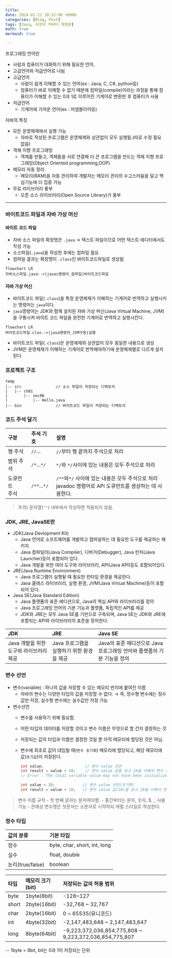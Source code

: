 ```yaml
---
title: 
date: 2024-01-21 10:32:00 +0900
categories: [Blog, Post]
tags: [Java, 이것이 자바다 개정판]
math: true
mermaid: true

---
```


프로그래밍 언어란

* 사람과 컴퓨터가 대화하기 위해 필요한 언어.
* 고급언어와 저급언어로 나뉨
* 고급언어 
	* 사람이 쉽게 이해할 수 있는 언어(ex : Java, C, C#, python등)
	*  컴퓨터가 바로 이해할 수 없기 때문에 컴파일(compile)이라는 과정을 통해 컴퓨터가 이해할 수 있는 0과 1로 이루어진 기계어로 변환한 후 컴퓨터가 사용
* 저급언어
	* 기계어에 가까운 언어(ex : 어셈블리어등)


자바의 특징

* 모든 운영체제에서 실행 가능
	* 자바로 작성된 프로그램은 운영체제와 상관없이 모두 실행됨.(따로 수정 필요 없음)
* 객체 지향 프로그래밍
	* 객체를 만들고, 객체들을 서로 연결해 더 큰 프로그램을 만드는 객체 지향 프로그래밍(Object Oriented programming,OOP)
* 메모리 자동 정리
	* 메모리(RAM)을 자동 관리하여 개발자는 메모리 관리의 수고스러움을 덜고 핵심기능에 더 집중 가능
* 무료 라이브러리 풍부
	* 오픈 소스 라이브러리(Open Source Library)가 풍부

---

### 바이트코드 파일과 자바 가상 머신
#### 바이트 코드 파일
* 자바 소스 파일의 확장명은 `.java` → 텍스트 파일이므로 어떤 텍스트 에디터에서도 작성 가능
* 소스파일(`.java`)을 작성한 후에는 컴파일 필요
* 컴파일 결과는 확장명이 `.class`인 바이트코드파일로 생성됨
```mermaid
flowchart LR 
자바소스파일.java-->|javac명령어_컴파일|바이트코드파일
```

#### 자바 가상 머신
* 바이트코드 파일(`.class`)을 특정 운영체제가 이해하는 기계어로 번역하고 실행시키는 명령어는 `java`이다.
* `java`명령어는 JDK와 함께 설치된 자바 가상 머신(Java Virtual Machine, JVM)을 구통시켜 바이트 코드 파일을 완전한 기계어로 번역하고 실행시킨다.
```mermaid
flowchart LR 
바이트코드파일.clas-->|java명령어_JVM구동|실행
```
* 바이트코드 파일(`.class`)은 운영체제와 상관없이 모두 동일한 내용으로 생성
* JVM은 운영체제가 이해하는 기계어로 번역해야하기에 운영체제별로 다르게 설치된다.

### 프로젝트 구조
```
temp
|-- src               // 소스 파일이 저장되는 디렉토리
|	|-- ch01
|		|-- sec06
|			|-- Hello.java
|-- bin               // 바이트코드 파일이 저장되는 디렉토리
```

### 코드 주석 달기
| 구분   | 주석 기호 |설명|
|:------|:-----|:----|
|행 주석|`//`...|`//`부터 행 끝까지 주석으로 처리|
|범위 주석|`/*`...`*/`|`*/`와 `*/`사이에 있는 내용은 모두 주석으로 처리|
|도큐먼트<br>주석 |`/**`...`*/`|`/**`와`*/` 사이에 있는 내용은 모두 주석으로 처리<br/>javadoc 명령어로 API 도큐먼트를 생성하는 데 사용한다.|
> 주의) 문자열(`""`) 내부에서 작성하면 적용되지 않음.


### JDK, JRE, JavaSE란

*  JDK(Java Devlopment Kit)
	* Java 언어로 소프트웨어를 개발하고 컴파일하는 데 필요한 도구를 제공하는 패키지
	* Java 컴파일러(Java Compiler), 디버거(Debugger), Java 런처(Java Launcher)등이 포함되어 있다.
	* Java 개발을 위한 여러 도구와 라이브러리, API(Java API)등도 포함되어있다.
* JRE(Java Runtime Environment)
	* Java 프로그램이 실행될 때 필요한 런타임 환경을 제공한다.
	* Java 클래스 라이브러리, 실행 환경, JVM(Java Virtual Machine)등이 포함되어 있다.
* Java SE(Java Standard Edition)
	* Java 플랫폼의 표준 에디션으로, Java의 핵심 API와 라이브러리를 정의
	* Java 프로그래밍 언어의 기본 기능과 플랫폼, 독립적인 API를 제공
	* JDK와 JRE는 모두 Java SE를 기반으로 구축되며, Java SE는 JDK와 JRE에 포함되는 API와 라이브러리의 표준을 정의한다.

|JDK|JRE|Java SE|
|:----|:-------|:----------------------|
|Java 개발을 위한 도구와 라이브러리 제공|Java 프로그램을 실행하기 위한 환경을 제공 | Java의 표준 에디션으로 Java 프로그래밍 언어와 플랫폼의 기본 기능을 정의|

### 변수 선언

- 변수(variable) : 하나의 값을 저장할 수 있는 메모리 번지에 붙여진 이름
	- 자바의 변수는 다양한 타입의 값을 저장할 수 없다. → 즉, 정수형 변수에는 정수값만 저장, 실수형 변수에는 실수값만 저장 가능
- 변수선언
	- 변수를 사용하기 위해 필요함.
	- 어떤 타입의 데이터를 저장할 것이고 변수 이름은 무엇으로 할 건지 결정하는 것
	- 저장되는 값의 타입과 이름만 결정한 것일 뿐 아직 메모리에 할당된 것은 아님.
	- 변수에 최초로 값이 대입될 때(`변수 초기화`) 메모리에 할당되고, 해당 메모리에 값(`초기값`)이 저장된다.
		
		```java
		int value;                  // 변수 value 선언
		int result = value + 10;    // 변수 value 값을 읽고 10을 더해서 변수 result에 저장
		// Error : The local variable value may not have been initialized
		```

		```java
		int value = 30;            // 변수 value 선언(초기화)
		int result = value + 10;   // 변수 value 값(30)을 읽고 10을 더해서 변수 result에 저장 ```
	
> 변수 이름 규칙
			- 첫 번째 글자는 문자여야함.
			- 중간부터는 문자, 숫자, $, _ 사용가능
			- 관례상 변수명은 첫문자는 소문자로 시작하되 캐멀 스타일로 작성한다.

### 정수 타입

|값의 분류|기본 타입|
|:-------|:-------|
|정수|byte, char, short, int, long|
|실수|float, double|
|논리(true/false)|boolean|

|타입|메모리 크기(bit)|저장되는 값의 허용 범위|
|:----|:-----|:--------|
|byte|1byte(8bit)|-128~127|
|short|2byte(16bit)|-32,768 ~ 32,767|
|char|2byte(16bit)|0 ~ 65535(유니코드)|
|int|4byte(32bit)|-2,147,483,648 ~ 2,147,483,647|
|long|8byte(64bit)|-9,223,372,036,854,775,808 ~ 9,223,372,036,854,775,807|
-- 1byte = 8bit, bit는 0과 1이 저장되는 단위

<!--stackedit_data:
eyJoaXN0b3J5IjpbMTkxNjg2MTk5NywxNjk3OTgyNTE1LDE1Nz
YyNDI5NzcsLTUyMDE4MzgwNSwtMTk1MDYzMDIxNSwtODEzNjg3
NTM1LC01ODAxNzkzNDYsMTAxMzUyMDQyNl19
-->